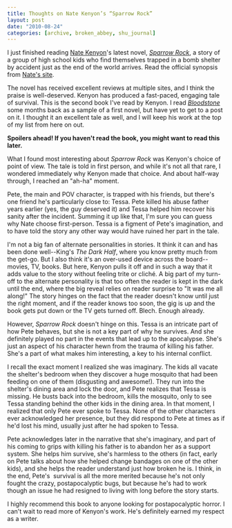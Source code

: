 ```yaml
---
title: Thoughts on Nate Kenyon’s “Sparrow Rock”
layout: post
date: "2010-08-24"
categories: [archive, broken_abbey, shu_journal]
---
```


I just finished reading [Nate Kenyon](http://www.natekenyon.com)'s latest novel,
[_Sparrow Rock_](http://www.amazon.com/Sparrow-Rock-Nate-Kenyon/dp/0843963778/ref=sr_1_1?ie=UTF8&s=books&qid=1270214210&sr=1-1),
a story of a group of high school kids who find themselves trapped in a bomb
shelter by accident just as the end of the world arrives. Read the official
synopsis from [Nate's site](http://natekenyon.com/sparrow-rock-synopsis).

The novel has received excellent reviews at multiple sites, and I think the
praise is well-deserved. Kenyon has produced a fast-paced, engaging tale of
survival. This is the second book I've read by Kenyon. I read
_[Bloodstone](http://natekenyon.com/fiction/bloodstone-synopsis/2005/11/22)_
some months back as a sample of a first novel, but have yet to get to a post on
it. I thought it an excellent tale as well, and I will keep his work at the top
of my list from here on out.

**Spoilers ahead! If you haven't read the book, you might want to read this
later.**

What I found most interesting about _Sparrow Rock_ was Kenyon's choice of point
of view. The tale is told in first person, and while it's not all that rare, I
wondered immediately why Kenyon made that choice. And about half-way through, I
reached an "ah-ha" moment.

Pete, the main and POV character, is trapped with his friends, but there's one
friend he's particularly close to: Tessa. Pete killed his abuse father years
earlier (yes, the guy deserved it) and Tessa helped him recover his sanity after
the incident. Summing it up like that, I'm sure you can guess why Nate choose
first-person. Tessa is a figment of Pete's imagination, and to have told the
story any other way would have ruined her part in the tale.

I'm not a big fan of alternate personalities in stories. It think it can and has
been done well--King's _The Dark Half_, where you know pretty much from the
get-go. But I also think it's an over-used device across the board--movies, TV,
books. But here, Kenyon pulls it off and in such a way that it adds value to the
story without feeling trite or cliché. A big part of my turn-off to the
alternate personality is that too often the reader is kept in the dark until the
end, where the big reveal relies on reader surprise to "It was me all along!"
The story hinges on the fact that the reader doesn't know until just the right
moment, and if the reader knows too soon, the gig is up and the book gets put
down or the TV gets turned off. Blech. Enough already.

However, _Sparrow Rock_ doesn't hinge on this. Tessa is an intricate part of how
Pete behaves, but she is not a key part of why he survives. And she definitely
played no part in the events that lead up to the apocalypse. She's just an
aspect of his character hewn from the trauma of killing his father. She's a part
of what makes him interesting, a key to his internal conflict.

I recall the exact moment I realized she was imaginary. The kids all vacate the
shelter's bedroom when they discover a huge mosquito that had been feeding on
one of them (disgusting and awesome!). They run into the shelter's dining area
and lock the door, and Pete realizes that Tessa is missing. He busts back into
the bedroom, kills the mosquito, only to see Tessa standing behind the other
kids in the dining area. In that moment, I realized that only Pete ever spoke to
Tessa. None of the other characters ever acknowledged her presence, but they did
respond to Pete at times as if he'd lost his mind, usually just after he had
spoken to Tessa.

Pete acknowledges later in the narrative that she's imaginary, and part of his
coming to grips with killing his father is to abandon her as a support system.
She helps him survive, she's harmless to the others (in fact, early on Pete
talks about how she helped change bandages on one of the other kids), and she
helps the reader understand just how broken he is. I think, in the end, Pete's 
survival is all the more merited because he's not only fought the crazy,
postapocalyptic bugs, but because he's had to work though an issue he had
resigned to living with long before the story starts.

I highly recommend this book to anyone looking for postapocalyptic horror. I
can't wait to read more of Kenyon's work. He's definitely earned my respect as a
writer.

